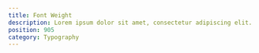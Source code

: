 ```yaml
---
title: Font Weight
description: Lorem ipsum dolor sit amet, consectetur adipiscing elit.
position: 905
category: Typography
---
```

